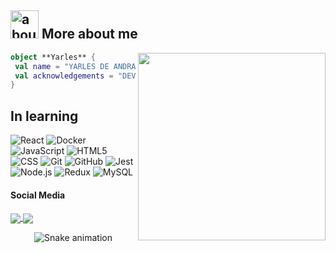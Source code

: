 ## <img width="45" alt="about" src="https://raw.github.com/elizarov/elizarov/master/about.png"> More about me

<img align="right" width="300" src="https://i2.wp.com/allhtaccess.info/wp-content/uploads/2018/03/programming.gif?fit=1281%2C716&ssl=1" />


```kotlin
object **Yarles** {
 val name = "YARLES DE ANDRADE ESPIRITO SANTO"
 val acknowledgements = "DEV FULL STACK STUDENT "
}
```
## **In learning**

![React](https://img.shields.io/badge/-React-333333?style=flat&logo=react)
![Docker](https://img.shields.io/badge/-Docker-333333?style=flat&logo=docker)
![JavaScript](https://img.shields.io/badge/-JavaScript-333333?style=flat&logo=javascript)
![HTML5](https://img.shields.io/badge/-HTML5-333333?style=flat&logo=HTML5)
![CSS](https://img.shields.io/badge/-CSS-333333?style=flat&logo=CSS3&logoColor=1572B6)
![Git](https://img.shields.io/badge/-Git-333333?style=flat&logo=git)
![GitHub](https://img.shields.io/badge/-GitHub-333333?style=flat&logo=github)
![Jest](https://img.shields.io/badge/-Jest-333333?style=flat&logo=Jest)
![Node.js](https://img.shields.io/badge/-Node.js-333333?style=flat&logo=Node.js)
![Redux](https://img.shields.io/badge/-Redux-333333?style=flat&logo=redux)
![MySQL](https://img.shields.io/badge/-MySQL-333333?style=flat&logo=mysql)



#### Social Media

<p align="left">
<a href="https://www.instagram.com/yarles_es/">
    <img
      align="center"
      src="https://img.shields.io/badge/Instagram-1C1C1C?style=for-the-badge&logo=instagram&logoColor=00FFFF"
      target="_blank"
    />
  </a>
  
  <a href="https://www.linkedin.com/in/yarles-de-andrade-espirito-santo-2652b2231/">
    <img
         align="center"
         src="https://img.shields.io/badge/LinkedIn-1C1C1C?style=for-the-badge&logo=linkedin&logoColor=00FFFF"
         target="_blank"
         />
  </a>
   
   
 
  </p>


<div align="center">
  
  ![Snake animation](https://github.com/danielbped/danielbped/blob/output/github-contribution-grid-snake.svg)
  
</div>
